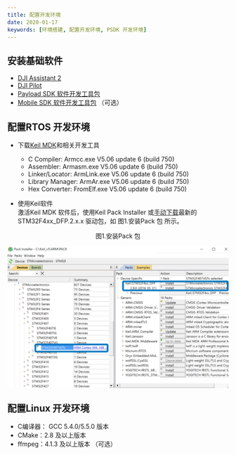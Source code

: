 ```yaml
---
title: 配置开发环境
date: 2020-01-17
keywords: [环境搭建, 配置开发环境, PSDK 开发环境]
---
```

## 安装基础软件

* [DJI Assistant 2](https://www.dji.com/cn/downloads)
* [DJI Pilot](https://www.dji.com/cn/downloads)
* [Payload SDK 软件开发工具包](https://developer.dji.com/user)
* [Mobile SDK 软件开发工具包](https://developer.dji.com/user)  （可选）

## 配置RTOS 开发环境
* 下载[Keil MDK](http://www2.keil.com/mdk5/)和相关开发工具
    * C Compiler:  Armcc.exe V5.06 update 6 (build 750)
    * Assembler:              Armasm.exe V5.06 update 6 (build 750)
    * Linker/Locator:         ArmLink.exe V5.06 update 6 (build 750)
    * Library Manager:        ArmAr.exe V5.06 update 6 (build 750)
    * Hex Converter:          FromElf.exe V5.06 update 6 (build 750)

* 使用Keil软件    
激活Keil MDK 软件后，使用Keil Pack Installer 或<a href="http://www.keil.com/dd2/Pack/" target="_blank">手动下载</a>最新的STM32F4xx_DFP.2.x.x 驱动包，如 图1.安装Pack 包 所示。
<div>
<div style="text-align: center"><p>图1.安装Pack 包</p>
</div>
<div style="text-align: center"><p><span>
      <img src="../../images/stm32_pack_install.png" width="600" style="vertical-align:middle" alt/></span></p>
</div></div>


## 配置Linux 开发环境
* C编译器： GCC 5.4.0/5.5.0 版本
* CMake：2.8 及以上版本
* ffmpeg：4.1.3 及以上版本  （可选）

